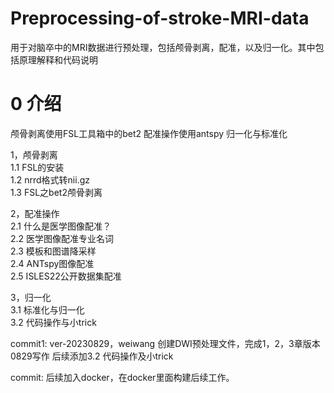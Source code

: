 # Preprocessing-of-stroke-MRI-data
用于对脑卒中的MRI数据进行预处理，包括颅骨剥离，配准，以及归一化。其中包括原理解释和代码说明

# 0 介绍
颅骨剥离使用FSL工具箱中的bet2 配准操作使用antspy 归一化与标准化

1，颅骨剥离    
  1.1 FSL的安装  
  1.2 nrrd格式转nii.gz   
  1.3 FSL之bet2颅骨剥离  

2，配准操作   
  2.1 什么是医学图像配准？   
  2.2 医学图像配准专业名词   
  2.3 模板和图谱降采样   
  2.4 ANTspy图像配准   
  2.5 ISLES22公开数据集配准  

3，归一化   
  3.1 标准化与归一化   
  3.2 代码操作与小trick  

  

commit1: ver-20230829，weiwang 创建DWI预处理文件，完成1，2，3章版本0829写作 后续添加3.2 代码操作及小trick

commit: 后续加入docker，在docker里面构建后续工作。
